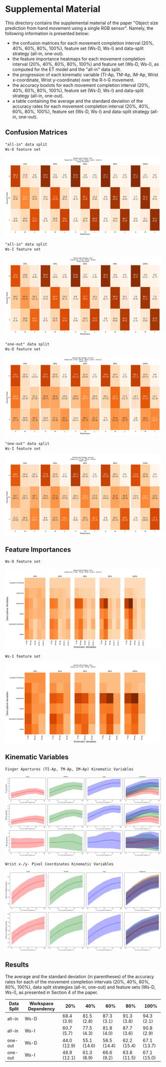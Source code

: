 # Supplemental Material
This directory contains the supplemental material of the paper "Object size prediction from hand movement using a single RGB sensor". Namely, the following information is presented below:
- the confusion matrices for each movement completion interval (20%, 40%, 60%, 80%, 100%), feature set (Ws-D, Ws-I) and data-split strategy (all-in, one-out).
- the feature importance heatmaps for each movement completion interval (20%, 40%, 60%, 80%, 100%) and feature set (Ws-D, Ws-I), as computed for the ET model and the "all-in" data split.
- the progression of each kinematic variable (TI-Ap, TM-Ap, IM-Ap, Wrist x-coordinate, Wrist y-coordinate) over the R-t-G movement.
- the accuracy boxlots for each movement completion interval (20%, 40%, 60%, 80%, 100%), feature set (Ws-D, Ws-I) and data-split strategy (all-in, one-out).
- a table containing the average and the standard deviation of the accuracy rates for each movement completion interval (20%, 40%, 60%, 80%, 100%), feature set (Ws-D, Ws-I) and data-split strategy (all-in, one-out).

## Confusion Matrices

    "all-in" data split
    Ws-D feature set

<p align="center">
<img src="assets/conf_mtx_wsd_all-in.png"></img>
</p>


    "all-in" data split
    Ws-I feature set

<p align="center">
<img src="assets/conf_mtx_wsi_all-in.png"></img>
</p>

    "one-out" data split
    Ws-D feature set

<p align="center">
<img src="assets/conf_mtx_wsd_one-out.png"></img>
</p>


    "one-out" data split
    Ws-I feature set

<p align="center">
<img src="assets/conf_mtx_wsi_one-out.png"></img>
</p>


## Feature Importances

    Ws-D feature set

<p align="center">
<img src="assets/feature_importance_wsd.png"></img>
</p>

    Ws-I feature set

<p align="center">
<img src="assets/feature_importance_wsi.png"></img>
</p>

## Kinematic Variables
    
    Finger Apertures (TI-Ap, TM-Ap, IM-Ap) Kinematic Variables

<p align="center">
<img src="assets/apertures_kv.png"></img>
</p>

    Wrist x-/y- Pixel Coordinates Kinematic Variables

<p align="center">
<img src="assets/wrist_coords_kv.png"></img>
</p>

## 

## Results

The average and the standard deviation (in parentheses) of the accuracy rates for each of the movement completion intervals (20%, 40%, 60%, 80%, 100%), data split strategies (all-in, one-out) and feature sets (Ws-D, Ws-I), as presented in Section 4 of the paper. 

| Data Split        | Workspace Dependency  |  20%        | 40%         | 60%         | 80%         | 100%        |
| ------------------|-----------------------|-------------|-------------|-------------|-------------|-------------|
| all-in            | Ws-D                  | 68.4 (3.9)  | 81.5 (2.8)  | 87.3 (3.1)  | 91.3 (3.8)  | 94.3 (2.1)  |
| all-in            | Ws-I                  | 60.7 (5.7)  | 77.5 (4.3)  | 81.8 (4.0)  | 87.7 (3.6)  | 90.8 (2.9)  |
| one-out           | Ws-D                  | 44.0 (12.9) | 55.1 (14.6) | 56.5 (14.4) | 62.2 (15.4) | 67.1 (13.7) |
| one-out           | Ws-I                  | 48.9 (12.1) | 61.3 (8.9)  | 66.6 (9.2)  | 63.8 (11.5) | 67.1 (15.0) |